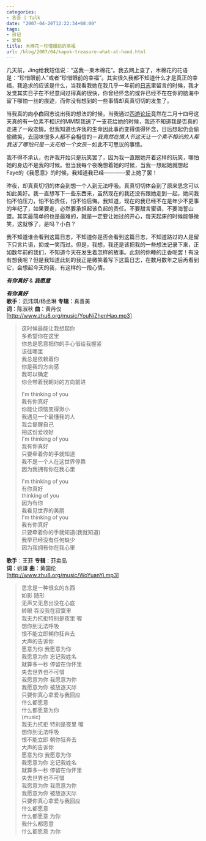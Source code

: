```yaml
---
categories:
- 言吾 | Talk
date: "2007-04-20T12:22:34+08:00"
tags:
- 日记
- 爱情
title: 木棉花－珍惜眼前的幸福
url: /blog/2007/04/kapok-treasure-what-at-hand.html
---
```

几天前，Jing给我短信说：“送我一束木棉花”。我去网上查了，木棉花的花语是：“珍惜眼前人”或者“珍惜眼前的幸福”。其实很久我都不知道什么才是真正的幸福，我追求的应该是什么，当我看我她在我几乎一年前的[日志][1]里留言的时候，我才发觉其实日子在不经意间过得真的很快，你曾经怀念的或许已经不在在你的脑海中留下哪怕一丝的痕迹，而你没有想到的一些事情却真真切切的发生了。

当我真的向**小白**同志说出我的想法的时候，当我通过[西游论坛](http://www.666my.com/bbs/index.asp?boardid=27 "朋友侃吧")</a>竟然在二月十四号这天真的有一位素不相识的MM帮我送了一支花给她的时候，我还不知道我是否真的走进了一段恋情。但我知道也许我的生命因此事而变得值得怀念，日后想起仍会偷偷微笑，去回味很多人都不会相信的－*我竟然在情人节这天让一个素不相识的人帮我送了哪怕只是一支花给一个女孩*－如此不可思议的事情。

我不得不承认，也许我开始只是玩笑罢了，因为我一直跟她开着这样的玩笑，哪怕她的身边不是我的时候。但当我每个夜晚想着她的时候，当我一想起她就想起Faye的《我愿意》的时候，我知道我已经————爱上她了罢！

昨夜，却真真切切的体会到想一个人到无法呼吸。真真切切体会到了原来思念可以如此美好。我一直想写下一些东西来，虽然现在的我还没有跟她走到一起，她问我怕不怕压力，怕不怕责任，怕不怕后悔。我知道，现在的我已经不在是年少不更事的年纪了，如果要走，必然要承担起该负起的责任。不要甜言蜜语，不要海誓山盟。其实最简单的也是最难的，就是一定要让她过的开心，每天起床的时候能够微笑，这就够了，是吗？小白？

我不知道谁会看到这篇日志，不知道你是否会看到这篇日志，不知道路过的人是留下只言片语，抑或一笑而过。但是，我想，我还是该把我的一些想法记录下来，正如数年前的我们，不知道今天在发生着怎样的故事。此刻的你睡的正香呢罢！有没有想我呢？但是我知道此刻的我正是微笑着写下这篇日志，在数月数年之后再看到它，会想起今天的我，有这样的一段心情。

***有你真好*** & ***我愿意***
<!--more-->

***有你真好***  
**歌手**：范玮琪/杨丞琳 **专辑**：真善美  
**词**：陈淑秋 **曲**：黄丹仪  
[http://www.zhu8.org/music/YouNiZhenHao.mp3]

> 这时候最能让我想起你  
> 多希望你在这里  
> 你总是愿意把你的手心借给我握紧  
> 该往哪里  
> 我总是依赖着你  
> 你是我的方向感  
> 我可以确定  
> 你会带着我朝对的方向前进
> 
> I'm thinking of you  
> 我有你真好  
> 你能让烦恼变得渺小  
> 我遇见一个最懂我的人  
> 我会提醒自己  
> 把这份爱收好  
> I'm thinking of you  
> 我有你真好  
> 只要牵着你的手就知道  
> 我不是一个人在这世界停靠  
> 因为我拥有你在我心里
> 
> I'm thinking of you  
> 有你真好  
> thinking of you  
> 因为有你  
> 我看见世界的美丽  
> I'm thinking of you  
> 我有你真好  
> 只要牵着你的手就知道(我就知道)  
> 我早已经没有任何缺少  
> 因为我拥有你在我心里

**歌手**：王菲 **专辑**：菲卖品  
**词**：姚谦 **曲**：黄国伦  
[http://www.zhu8.org/music/WoYuanYi.mp3]

> 思念是一种很玄的东西  
> 如影 随形  
> 无声又无息出没在心底  
> 转眼 吞没我在寂寞里  
> 我无力抗拒特别是夜里 喔  
> 想你到无法呼吸  
> 恨不能立即朝你狂奔去  
> 大声的告诉你  
> 愿意为你 我愿意为你  
> 我愿意为你 忘记我姓名  
> 就算多一秒 停留在你怀里  
> 失去世界也不可惜  
> 我愿意为你 我愿意为你  
> 我愿意为你 被放逐天际  
> 只要你真心拿爱与我回应  
> 什么都愿意  
> 什么都愿意为你  
> (music)  
> 我无力抗拒 特别是夜里 喔  
> 想你到无法呼吸  
> 恨不能立即 朝你狂奔去  
> 大声的告诉你  
> 愿意为你 我愿意为你  
> 我愿意为你 忘记我姓名  
> 就算多一秒 停留在你怀里  
> 失去世界也不可惜  
> 我愿意为你 我愿意为你  
> 我愿意为你 被放逐天际  
> 只要你真心拿爱与我回应  
> 什么都愿意  
> 什么都愿意 为你  
> 我什么都愿意  
> 什么都愿意 为你

 [1]: https://zhu8.net/blog/2006/05/good-night-nanjing.html "晚安南京"